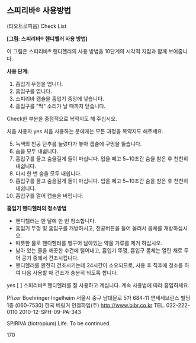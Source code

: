 ## 스피리바® 사용방법
(티오트로피움) Check List

**[그림: 스피리바® 핸디헬러 사용 방법]**

이 그림은 스피리바® 핸디헬러의 사용 방법을 10단계의 시각적 지침과 함께 보여줍니다.

**사용 단계:**

1.  흡입기 뚜껑을 엽니다.
2.  흡입구를 엽니다.
3.  스피리바 캡슐을 흡입기 중앙에 넣습니다.
4.  흡입구를 "딱" 소리가 날 때까지 닫습니다.

Check한 부분을 중점적으로 복약지도 해 주십시오.

처음 사용자 yes
처음 사용하는 분에게는 모든 과정을 복약지도 해주세요.

5.  녹색의 천공 단추를 눌렀다가 놓아 캡슐에 구멍을 뚫습니다.
6.  숨을 모두 내쉽니다.
7.  흡입구를 물고 숨을길게 들이 마십니다. 입을 떼고 5~10초간 숨을 참은 후 천천히 내쉽니다.
8.  다시 한 번 숨을 모두 내쉽니다.
9.  흡입구를 물고 숨을길게 들이 마십니다. 입을 떼고 5~10초간 숨을 참은 후 천천히 내쉽니다.
10. 흡입구를 열어 캡슐을 버립니다.

**흡입기 핸디헬러의 청소방법**
*   핸디헬러는 한 달에 한 번 청소합니다.
*   흡입기 뚜껑 및 흡입구를 개방하시고, 천공버튼을 들어 올려서 몸체를 개방하십시오.
*   따뜻한 물로 핸디헬러를 헹구어 남아있는 약물 가루를 제거 하십시오.
*   남아 있는 물을 깨끗한 수건에 털어내고, 흡입기 뚜껑, 흡입구 몸체는 열린 채로 두어 공기 중에서 건조시킵니다.
*   핸디헬러를 완전히 건조시키는데 24시간이 소요되므로, 사용 후 직후에 청소를 하여 다음 사용할 때 건조가 충분히 되도록 합니다.

yes [ ] 스피리바® 핸디헬러를 잘 사용하고 계십니다. 계속 사용법에 따라 흡입하세요.

Pfizer Boehringer Ingelheim
서울시 중구 남대문로 5가 684-11 연세세브란스 빌딩 1층 (060-7530) 한국 베링거 인겔하임(주)
http://www.bibr.co.kr TEL. 022-222-0110 2010-12-SPH-09-PA-343

SPIRIVA
(tiotropium)
Life. To be continued.

<PAGE>170